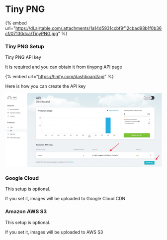 # Tiny PNG

{% embed url="https://dl.airtable.com/.attachments/1a14d5931ccbf9f12cbad98b1f0b36cf/07130dca/TinyPNG.jpg" %}

### Tiny PNG Setup

Tiny PNG API key

It is required and you can obtain it from tinypng API page

{% embed url="https://tinify.com/dashboard/api" %}

Here is how you can create the API key

![](<../.gitbook/assets/CleanShot 2022-05-03 at 11.18.44.jpeg>)

### Google Cloud

This setup is optional.&#x20;

If you set it, images will be uploaded to Google Cloud CDN

### Amazon AWS S3

This setup is optional.&#x20;

If you set it, images will be uploaded to  AWS S3
